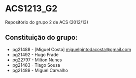 ACS1213_G2
==========

Repositório do grupo 2 de ACS (2012/13)

Constituição do grupo:
-------
* pg21488 - [Miguel Costa] <miguelpintodacosta@gmail.com>
* pg21492 - Hugo Frade 
* pg22797 - Milton Nunes
* pg21483 - Tiago Sousa
* pg21489 - Miguel Carvalho
